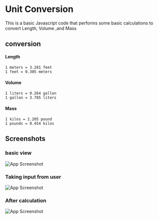 # Unit Conversion 

This is a basic Javascript code that performs some basic calculations to convert Length, Volume ,and Mass

## conversion 

#### Length 
    1 meters = 3.281 feet 
    1 feet = 0.305 meters

#### Volume 
    1 liters = 0.264 gallon 
    1 gallon = 3.785 liters

#### Mass
    1 kilos = 2.205 pound
    1 pounds = 0.454 kilos

## Screenshots

  ### basic view 
  ![App Screenshot](https://github.com/Ayushpwr27/Javascript-basic/blob/761cb97c87430b3a4515998f9cd82619771d6495/Unit%20Conversion/screenshots/Unit-Conversion-1.png?text=After+calculation)
  ### Taking input from user  
  ![App Screenshot](https://github.com/Ayushpwr27/Javascript-basic/blob/761cb97c87430b3a4515998f9cd82619771d6495/Unit%20Conversion/screenshots/Unit-Conversion-2.png?text=After+calculation)
  ### After calculation 
  ![App Screenshot](https://github.com/Ayushpwr27/Javascript-basic/blob/761cb97c87430b3a4515998f9cd82619771d6495/Unit%20Conversion/screenshots/Unit-Conversion-3.png?text=After+calculation)
